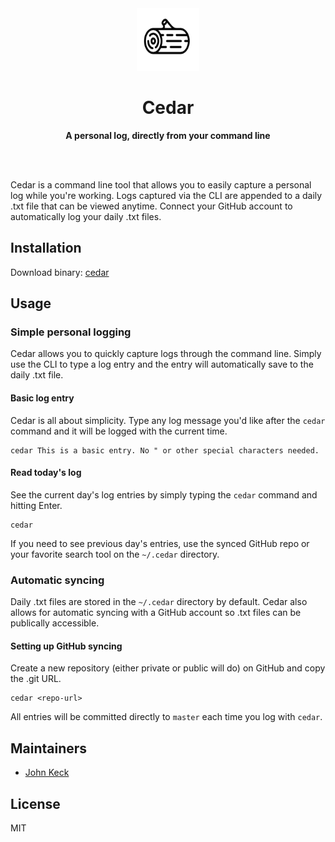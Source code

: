 <div align="center">
	<img src="assets/img/cedar.png" width="100" height="100">
	<h1>Cedar</h1>
	<p>
		<b>A personal log, directly from your command line</b>
	</p>
	<br>
	<br>
</div>

Cedar is a command line tool that allows you to easily capture a personal log while you're working. Logs captured via the CLI are appended to a daily .txt file that can be viewed anytime. Connect your GitHub account to automatically log your daily .txt files.

## Installation

Download binary: [cedar](https://github.com/robertjkeck2/cedar/releases/download/v1.0/cedar)

## Usage

### Simple personal logging
Cedar allows you to quickly capture logs through the command line. Simply use the CLI to type a log entry and the entry will automatically save to the daily .txt file.

#### Basic log entry
Cedar is all about simplicity. Type any log message you'd like after the `cedar` command and it will be logged with the current time.

```
cedar This is a basic entry. No " or other special characters needed.
```

#### Read today's log
See the current day's log entries by simply typing the `cedar` command and hitting Enter.

```
cedar
```

If you need to see previous day's entries, use the synced GitHub repo or your favorite search tool on the `~/.cedar` directory.

### Automatic syncing
Daily .txt files are stored in the `~/.cedar` directory by default. Cedar also allows for automatic syncing with a GitHub account so .txt files can be publically accessible. 

#### Setting up GitHub syncing
Create a new repository (either private or public will do) on GitHub and copy the .git URL.

```
cedar <repo-url>
```

All entries will be committed directly to `master` each time you log with `cedar`.

## Maintainers

- [John Keck](https://github.com/robertjkeck2)

## License

MIT
